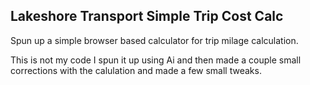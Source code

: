 ## Lakeshore Transport Simple Trip Cost Calc 

Spun up a simple browser based calculator for trip milage calculation. 

This is not my code I spun it up using Ai and then made a couple small corrections with the calulation and made a few small tweaks. 

